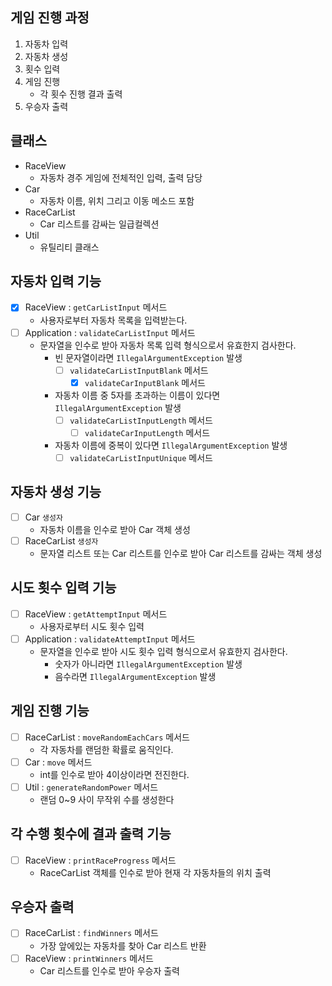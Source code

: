 ## 게임 진행 과정
1. 자동차 입력
2. 자동차 생성
3. 횟수 입력
4. 게임 진행 
   - 각 횟수 진행 결과 출력
5. 우승자 출력

## 클래스
- RaceView
  - 자동차 경주 게임에 전체적인 입력, 출력 담당
- Car
  - 자동차 이름, 위치 그리고 이동 메소드 포함
- RaceCarList
  - Car 리스트를 감싸는 일급컬렉션
- Util
  - 유틸리티 클래스

## 자동차 입력 기능
- [x] RaceView : `getCarListInput` 메서드
  - 사용자로부터 자동차 목록을 입력받는다.
- [ ] Application : `validateCarListInput` 메서드
  - 문자열을 인수로 받아 자동차 목록 입력 형식으로서 유효한지 검사한다.
    - 빈 문자열이라면 `IllegalArgumentException` 발생
      - [ ] `validateCarListInputBlank` 메서드
        - [x] `validateCarInputBlank` 메서드
    - 자동차 이름 중 5자를 초과하는 이름이 있다면 `IllegalArgumentException` 발생
      - [ ] `validateCarListInputLength` 메서드
        - [ ] `validateCarInputLength` 메서드
    - 자동차 이름에 중복이 있다면 `IllegalArgumentException` 발생
      - [ ] `validateCarListInputUnique` 메서드

## 자동차 생성 기능
- [ ] Car `생성자`
  - 자동차 이름을 인수로 받아 Car 객체 생성
- [ ] RaceCarList `생성자`
  - 문자열 리스트 또는 Car 리스트를 인수로 받아 Car 리스트를 감싸는 객체 생성

## 시도 횟수 입력 기능
- [ ] RaceView : `getAttemptInput` 메서드
  - 사용자로부터 시도 횟수 입력
- [ ] Application : `validateAttemptInput` 메서드
  - 문자열을 인수로 받아 시도 횟수 입력 형식으로서 유효한지 검사한다.
    - 숫자가 아니라면 `IllegalArgumentException` 발생
    - 음수라면 `IllegalArgumentException` 발생

## 게임 진행 기능
- [ ] RaceCarList : `moveRandomEachCars` 메서드
  - 각 자동차를 랜덤한 확률로 움직인다.
- [ ] Car : `move` 메서드
  - int를 인수로 받아 4이상이라면 전진한다.
- [ ] Util : `generateRandomPower` 메서드
  - 랜덤 0~9 사이 무작위 수를 생성한다

## 각 수행 횟수에 결과 출력 기능
- [ ] RaceView : `printRaceProgress` 메서드
  - RaceCarList 객체를 인수로 받아 현재 각 자동차들의 위치 출력

## 우승자 출력
- [ ] RaceCarList : `findWinners` 메서드
  - 가장 앞에있는 자동차를 찾아 Car 리스트 반환
- [ ] RaceView : `printWinners` 메서드
  - Car 리스트를 인수로 받아 우승자 출력